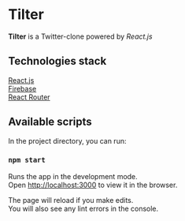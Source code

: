 # Tilter

**Tilter** is a Twitter-clone powered by *React.js*

## Technologies stack

[React.js](https://reactjs.org/)  
[Firebase](https://firebase.google.com/docs/reference/rest/database)  
[React Router](https://github.com/ReactTraining/react-router#readme)

## Available scripts

In the project directory, you can run:

### `npm start`

Runs the app in the development mode.  
Open [http://localhost:3000](http://localhost:3000) to view it in the browser.

The page will reload if you make edits.  
You will also see any lint errors in the console.
